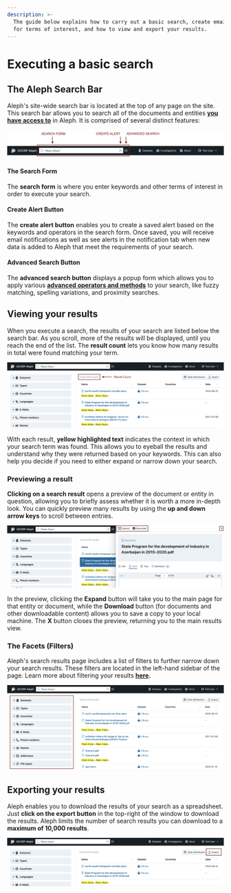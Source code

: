 ```yaml
---
description: >-
  The guide below explains how to carry out a basic search, create email alerts
  for terms of interest, and how to view and export your results.
---
```


# Executing a basic search

## The Aleph Search Bar

Aleph's site-wide search bar is located at the top of any page on the site. This search bar allows you to search all of the documents and entities [**you have access to**](../the-basics.md#groups) in Aleph. It is comprised of several distinct features:

![](../../.gitbook/assets/screen-shot-2021-02-11-at-09.23.56%20%281%29.png)

#### The Search Form

The **search form** is where you enter keywords and other terms of interest in order to execute your search.

#### Create Alert Button

The **create alert button** enables you to create a saved alert based on the keywords and operators in the search form. Once saved, you will receive email notifications as well as see alerts in the notification tab when new data is added to Aleph that meet the requirements of your search.

#### Advanced Search Button

The **advanced search button** displays a popup form which allows you to apply various [**advanced operators and methods**](advanced-search-methods.md) to your search, like fuzzy matching, spelling variations, and proximity searches.

## Viewing your results

When you execute a search, the results of your search are listed below the search bar. As you scroll, more of the results will be displayed, until you reach the end of the list. The **result count** lets you know how many results in total were found matching your term. 

![Search results containing PDF documents mentioning the queried keyword](../../.gitbook/assets/screen-shot-2021-02-11-at-09.42.34%20%281%29.png)

With each result, **yellow highlighted text** indicates the context in which your search term was found. This allows you to eyeball the results and understand why they were returned based on your keywords. This can also help you decide if you need to either expand or narrow down your search.

### Previewing a result

**Clicking on a search result** opens a preview of the document or entity in question, allowing you to briefly assess whether it is worth a more in-depth look. You can quickly preview many results by using the **up and down arrow keys** to scroll between entries.

![](../../.gitbook/assets/screen-shot-2021-02-11-at-09.45.53%20%282%29.png)

In the preview, clicking the **Expand** button will take you to the main page for that entity or document, while the **Download** button \(for documents and other downloadable content\) allows you to save a copy to your local machine. The **X** button closes the preview, returning you to the main results view.

### The Facets \(Filters\)

Aleph's search results page includes a list of filters to further narrow down your search results. These filters are located in the left-hand sidebar of the page. Learn more about filtering your results [**here**](filtering-your-search-results.md)**.**

![](../../.gitbook/assets/screen-shot-2021-02-11-at-10.03.11.png)

## Exporting your results

Aleph enables you to download the results of your search as a spreadsheet. Just **click on the export button** in the top-right of the window to download the results. Aleph limits the number of search results you can download to a **maximum of 10,000 results**.

![](../../.gitbook/assets/screen-shot-2021-02-11-at-10.03.11%20%281%29.png)

